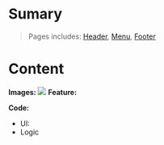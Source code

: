 # Sumary

> Pages includes: [Header](../../Common%20UI/Header.md), [Menu](../../Common%20UI/Menu.md), [Footer](../../Common%20UI/Footer.md) 
# Content

**Images:**
![](../../../Registration%20of%20Selling%20Odd%20lot.png)
**Feature:**

**Code:**
- UI:
- Logic